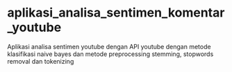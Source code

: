 # aplikasi_analisa_sentimen_komentar_youtube
Aplikasi analisa sentimen youtube dengan API youtube dengan metode klasifikasi naive bayes dan metode preprocessing stemming, stopwords removal dan tokenizing
